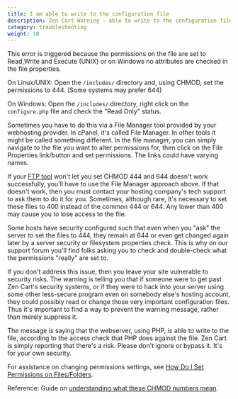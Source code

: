 ```yaml
---
title: I am able to write to the configuration file
description: Zen Cart Warning - able to write to the configuration file
category: troubleshooting 
weight: 10
---
```


This error is triggered because the permissions on the file are set to Read,Write and Execute (UNIX) or on Windows no attributes are checked in the file properties.

On Linux/UNIX: Open the `/includes/` directory and, using CHMOD, set the permissions to 444. (Some systems may prefer 644)

On Windows: Open the `/includes/` directory, right click on the `configure.php` file and check the "Read Only" status.

Sometimes you have to do this via a File Manager tool provided by your webhosting provider. In cPanel, it's called File Manager. In other tools it might be called something different. In the file manager, you can simply navigate to the file you want to alter permissions for, then click on the File Properties link/button and set permissions. The links could have varying names.

If your [FTP tool](/user/first_steps/useful_tools/#ftp-tools) won't let you set CHMOD 444 and 644 doesn't work successfully, you'll have to use the File Manager approach above. If that doesn't work, then you must contact your hosting company's tech support to ask them to do it for you.  Sometimes, although rare, it's necessary to set these files to 400 instead of the common 444 or 644.  Any lower than 400 may cause you to lose access to the file.

Some hosts have security configured such that even when you "ask" the server to set the files to 444, they remain at 644 or even get changed again later by a server security or filesystem properties check.  This is why on our support forum you'll find folks asking you to check and double-check what the permissions "really" are set to.

If you don't address this issue, then you leave your site vulnerable to security risks.  The warning is telling you that if someone were to get past Zen Cart's security systems, or if they were to hack into your server using some other less-secure program even on somebody else's hosting account, they could possibly read or change those very important configuration files.  Thus it's important to find a way to prevent the warning message, rather than merely suppress it.

The message is saying that the webserver, using PHP, *is* able to write to the file, according to the access check that PHP does against the file.  Zen Cart is simply reporting that there's a risk.  Please don't ignore or bypass it.  It's for your own security.

For assistance on changing permissions settings, see [How Do I Set Permissions on Files/Folders](/user/installing/permissions/).

Reference: Guide on [understanding what these CHMOD numbers mean](/user/installing/chmod/).

